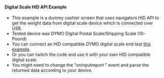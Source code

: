 #### Digital Scale HID API Example ###
- This example is a dummy cashier screen that uses navigators HID API to get the weight data from digital scale device which is connected over USB. 
- Tested device was  DYMO Digital Postal Scale/Shipping Scale (10-Pound)
- You can connect an HID compatible DYMO digital scale end test [this example](https://caglarorhan.github.io/hid_scale/).
- Or you can twitch the code and use it with your own HID compatible digital scale.
- You might need to change the "oninputreport " event and parse the returned data according to your device.
